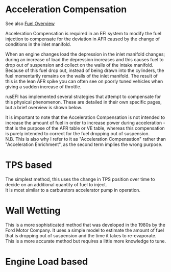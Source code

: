 # Acceleration Compensation

See also [Fuel Overview](Fuel-Overview)

Acceleration Compensation is required in an EFI system to modify the fuel injection to compensate for the deviation in AFR caused by the change of conditions in the inlet manifold. 
 
When an engine changes load the depression in the inlet manifold changes; during an increase of load the depression increases and this causes fuel to drop out of suspension and collect on the walls of the intake manifold. Because of this fuel drop out, instead of being drawn into the cylinders, the fuel momentarily remains on the walls of the inlet manifold. The result of this is the lean AFR spike you can often see on poorly tuned vehicles when giving a sudden increase of throttle. 

rusEFI has implemented several strategies that attempt to compensate for this physical phenomenon. These are detailed in their own specific pages, but a brief overview is shown below.

It is important to note that the Acceleration Compensation is not intended to increase the amount of fuel in order to increase power during acceleration - that is the purpose of the AFR table or VE table, whereas this compensation is purely intended to correct for the fuel dropping out of suspension.  
N.B. This is also why I refer to it as "Acceleration Compensation" rather than "Acceleration Enrichment", as the second term implies the wrong purpose. 

# TPS based 

The simplest method, this uses the change in TPS position over time to decide on an additional quantity of fuel to inject.  
It is most similar to a carburetors accelerator pump in operation. 

# Wall Wetting 

This is a more sophisticated method that was developed in the 1980s by the Ford Motor Company. It uses a simple model to estimate the amount of fuel that is dropping out of suspension and the time it takes to re-evaporate.  
This is a more accurate method but requires a little more knowledge to tune. 

# Engine Load based 

[//]: # "To do by someone with more understanding of this implementation"

[//]: # "OrchardPerformance" 
